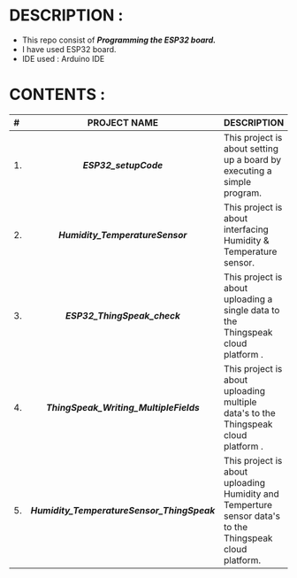 # DESCRIPTION :
-  This repo consist of ***Programming the ESP32 board.***
-  I have used ESP32 board.
-  IDE used : Arduino IDE

# CONTENTS :

| # |  PROJECT NAME | DESCRIPTION |
| :--- | :------------: | ----------- |
|  1.  |  ***ESP32_setupCode***  |  This project is about setting up a board by executing a simple program. |
|  2.  |  ***Humidity_TemperatureSensor***  |  This project is about interfacing Humidity & Temperature sensor.  |
|  3.  |  ***ESP32_ThingSpeak_check***  |  This project is about uploading a single data to the Thingspeak cloud platform .  |
|  4.  |   ***ThingSpeak_Writing_MultipleFields***  | This project is about uploading multiple data's to the Thingspeak cloud platform .   |
|  5.  |  ***Humidity_TemperatureSensor_ThingSpeak***  |  This project is about uploading Humidity and Temperture sensor data's to the Thingspeak cloud platform. |
